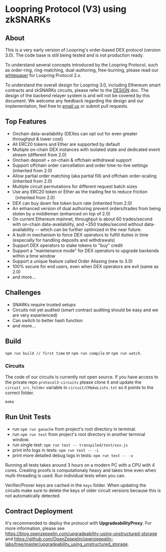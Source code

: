 # Loopring Protocol (V3) using zkSNARKs

## About

This is a very early version of Loopring's order-based DEX protocol (version 3.0). The code base is still being tested and is not production ready.

To understand several concepts introduced by the Loopring Protocol, such as order-ring, ring-matching, dual-authoring, free-burning, please read our [whitepaper](https://loopring.org/resources/en_whitepaper.pdf) for Loopring Protocol 2.x.

To understand the overall design for Loopring 3.0, including Ethereum smart contracts and zkSNARKs circuits, please refer to the [DESIGN](https://github.com/Loopring/protocols/blob/master/packages/loopring_v3/DESIGN.md) doc. The design of the backend relayer system is and will not be covered by this document. We welcome any feedback regarding the design and our implementation, feel free to [email us](mailto:daniel@loopring.org) or submit pull requests.

## Top Features

- Onchain data-availability (DEXes can opt out for even greater throughput & lower cost)
- All ERC20 tokens and Ether are supported by default
- Multiple on-chain DEX instances with isolated state and dedicated event stream (different from 2.0)
- Onchain deposit + on-chain & offchain withdrawal support
- Support offchain order cancellation and order time-to-live settings (inherited from 2.0)
- Allow partial order matching (aka partial fill) and offchain order-scaling (inherited from 2.0)
- Multiple circuit permutations for different request batch sizes
- Use any ERC20 token or Ether as the trading fee to reduce friction（inherited from 2.0)
- DEX can buy down fee token burn rate (inherited from 2.0)
- An enhanced version of dual authoring prevent orders/trades from being stolen by a middleman (enhanced on top of 2.0)
- On current Ethereum mainnet, throughput is about 60 trades/second with on-chain data-availability, and ~350 trades/second without data-availability -- which can be further optimized in the near future.
- A built-in mechanism to force DEX operators to fulfill duties in time (especially for handling deposits and withdrawals)
- Support DEX operators to stake tokens to "buy" credit
- Support a "maintenance mode" for DEX operators to upgrade backends within a time window
- Support a unique feature called Order Aliasing (new to 3.0)
- 100% secure for end users, even when DEX operators are evil (same as 2.0)
- and more...

## Challenges

- SNARKs require trusted setups
- Circuits not yet audited (smart contract auditing should be easy and we are very experienced)
- Can switch to better hash function
- and more...

## Build

`npm run build // first time` or `npm run compile` or `npm run watch`.

### Circuits

The code of our circuits is currently not open source. If you have access to the private repo `protocol3-circuits` please clone it and update the `circuit_src_folder` variable in `circuit/CMakeLists.txt` so it points to the correct folder.

```
make
```

## Run Unit Tests

- run `npm run ganache` from project's root directory in terminal.
- run `npm run test` from project's root directory in another terminal window.
- run single test: `npm run test -- transpiled/test/xxx.js`
- print info logs in tests: `npm run test -- -i`
- print more detailed debug logs in tests: `npm run test -- -x`

Running all tests takes around 3 hours on a modern PC with a CPU with 4 cores. Creating proofs is computationaly heavy and takes time even when multi-threading is used. Run individual tests when you can.

Verifier/Prover keys are cached in the `keys` folder. When updating the circuits make sure to delete the keys of older circuit versions because this is not automatically detected.

## Contract Deployment

It's recommended to deploy the protocol with **UpgradeabilityProxy**. For more information, please see https://blog.openzeppelin.com/upgradeability-using-unstructured-storage and https://github.com/OpenZeppelin/openzeppelin-labs/tree/master/upgradeability_using_unstructured_storage.
